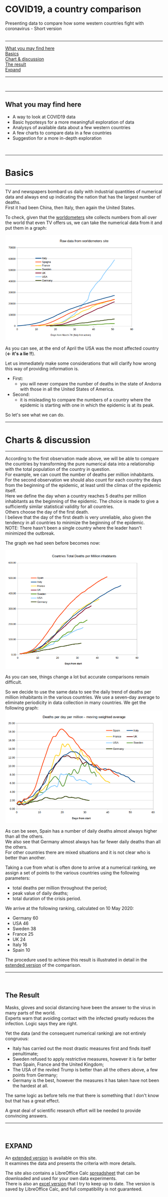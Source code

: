 # COVID19, a country comparison

Presenting data to compare how some western countries fight with coronavirus - Short version  
<br />  

----

[What you may find here](./short.README.english.md#what-you-may-find-here)  
[Basics](./short.README.english.md#basics)  
[Chart & discussion](./short.README.english.md#charts--discussion)  
[The result](./short.README.english.md#the-result)  
[Expand](./short.README.english.md#expand)  
  
----
   
<br />

----  

What you may find here
----  

* A way to look at COVID19 data
* Basic hypotesys for a more meaningfull exploration of data
* Analysys of available data about a few western countries
* A few charts to compare data in a few countries
* Suggestion for a more in-depth exploration
 <br />

----

# Basics
----  

TV and newspapers bombard us daily with industrial quantities of numerical data and always end up indicating the nation that has the largest number of deaths.  
First it had been China, then Italy, then again the United States.  
  
To check, given that the [worldometers](https://www.worldometers.info/coronavirus/#countries) site collects numbers from all over the world that even TV offers us, we can take the numerical data from it and put them in a graph:

<img src="https://github.com/fpirri/covid19/raw/master/history/images/archive/2020-04-28%20Total%20Deaths%20raw%20data.png">

As you can see, at the end of April the USA was the most affected country (**<- it's a lie !!**).

Let us immediately make some considerations that will clarify how wrong this way of providing information is.

* First:
    * you will never compare the number of deaths in the state of Andorra with those in all the United States of America.
* Second:
    * it is misleading to compare the numbers of a country where the epidemic is starting with one in which the epidemic is at its peak.

So let's see what we can do.
 <br />

----

# Charts & discussion
----  

According to the first observation made above, we will be able to compare the countries by transforming the pure numerical data into a relationship with the total population of the country in question.  
For example, we can count the number of deaths per million inhabitants.  
For the second observation we should also count for each country the days from the beginning of the epidemic, at least until the climax of the epidemic itself.  
Here we define the day when a country reaches 5 deaths per million inhabitants as the beginning of the epidemic. The choice is made to give a sufficiently similar statistical validity for all countries.  
Others choose the day of the first death.  
I believe that the day of the first death is very unreliable, also given the tendency in all countries to minimize the beginning of the epidemic.  
NOTE: There hasn't been a single country where the leader hasn't minimized the outbreak.  

The graph we had seen before becomes now:

<img src="https://github.com/fpirri/covid19/raw/master/history/images/archive/2020-04-28%20Countries%20Total%20Deaths%20per%20Million.png">
  
As you can see, things change a lot but accurate comparisons remain difficult.  
  
So we decide to use the same data to see the daily trend of deaths per million inhabitants in the various countries. We use a seven-day average to eliminate periodicity in data collection in many countries.
We get the following graph:
<img src="https://github.com/fpirri/covid19/raw/master/history/images/archive/2020-04-28%20Countries%20Daily%20Deaths%20per%20Million.wma.all.png">

As can be seen, Spain has a number of daily deaths almost always higher than all the others.  
We also see that Germany almost always has far fewer daily deaths than all the others.  
For other countries there are mixed situations and it is not clear who is better than another.  
  
Taking a cue from what is often done to arrive at a numerical ranking, we assign a set of points to the various countries using the following parameters:
* total deaths per million throughout the period;
* peak value of daily deaths;
* total duration of the crisis period.

We arrive at the following ranking, calculated on 10 May 2020:
-    Germany 60
-    USA 46
-    Sweden 38
-    France 25
-    UK 24
-    Italy 16
-    Spain 10

The procedure used to achieve this result is illustrated in detail in the [extended version](https://github.com/fpirri/covid19/blob/master/README.english.md) of the comparison.

----

<br />

The Result
----  

Masks, gloves and social distancing have been the answer to the virus in many parts of the world.  
Experts warn that avoiding contact with the infected greatly reduces the infection. Logic says they are right.  
  
Yet the data (and the consequent numerical ranking) are not entirely congruous:
* Italy has carried out the most drastic measures first and finds itself penultimate;
* Sweden refused to apply restrictive measures, however it is far better than Spain, France and the United Kingdom;
* The USA of the reviled Trump is better than all the others above, a few points from Germany;
* Germany is the best, however the measures it has taken have not been the hardest at all.
  
The same logic as before tells me that there is something that I don't know but that has a great effect.  
  
A great deal of scientific research effort will be needed to provide convincing answers.  

----

<br />

EXPAND
----  

An [extended version](https://github.com/fpirri/covid19/blob/master/README.english.md) is available on this site.  
It examines the data and presents the criteria with more details.  
  
The site also contains a LibreOffice Calc [spreadsheet](https://github.com/fpirri/covid19/raw/master/covid19%20evaluation.ods) that can be downloaded and used for your own data experiments.  
There is also an [excel version](https://github.com/fpirri/covid19/raw/master/history/last/covid19%20evaluation.xlsx) that I try to keep up to date. The version is saved by LibreOffice Calc, and full compatibility is not guaranteed.

